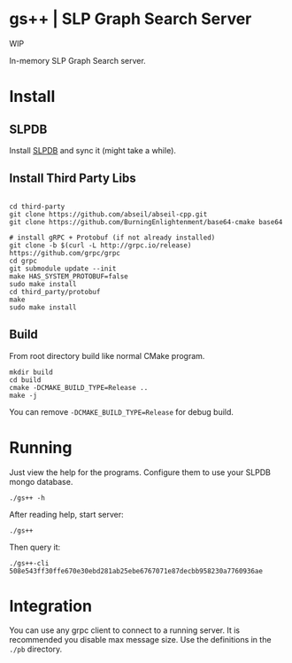 gs++ | SLP Graph Search Server
===

WIP

In-memory SLP Graph Search server. 

# Install

## SLPDB

Install [SLPDB](https://github.com/simpleledger/SLPDB) and sync it (might take a while).

## Install Third Party Libs

```

cd third-party
git clone https://github.com/abseil/abseil-cpp.git
git clone https://github.com/BurningEnlightenment/base64-cmake base64
 
# install gRPC + Protobuf (if not already installed)
git clone -b $(curl -L http://grpc.io/release) https://github.com/grpc/grpc
cd grpc
git submodule update --init
make HAS_SYSTEM_PROTOBUF=false
sudo make install
cd third_party/protobuf
make
sudo make install

```

## Build

From root directory build like normal CMake program.

```
mkdir build
cd build
cmake -DCMAKE_BUILD_TYPE=Release ..
make -j
```

You can remove `-DCMAKE_BUILD_TYPE=Release` for debug build.


# Running

Just view the help for the programs. Configure them to use your SLPDB mongo database.

`./gs++ -h`

After reading help, start server:

`./gs++`

Then query it:

`./gs++-cli 508e543ff30ffe670e30ebd281ab25ebe6767071e87decbb958230a7760936ae`


# Integration

You can use any grpc client to connect to a running server. It is recommended you disable max message size. Use the definitions in the `./pb` directory.
